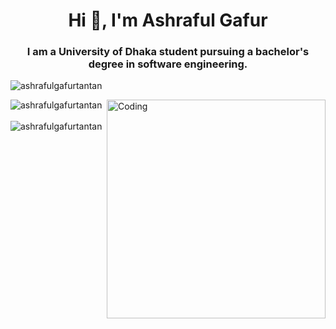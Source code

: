 <!--
**Ashrafulgafurtantan/Ashrafulgafurtantan** is a ✨ _special_ ✨ repository because its `README.md` (this file) appears on your GitHub profile.

Here are some ideas to get you started:

- 🔭 I’m currently working on ...
- 🌱 I’m currently learning ...
- 👯 I’m looking to collaborate on ...
- 🤔 I’m looking for help with ...
- 💬 Ask me about ...
- 📫 How to reach me: ...
- 😄 Pronouns: ...
- ⚡ Fun fact: ...
-->

<h1 align="center">Hi 👋, I'm Ashraful Gafur</h1>
<h3 align="center">I am a University of Dhaka student pursuing a bachelor's degree in software engineering.</h3>

<p align="left"> <img src="https://komarev.com/ghpvc/?username=ashrafulgafurtantan&label=Profile%20views&color=0e75b6&style=flat" alt="ashrafulgafurtantan" /> </p>

<p><img align="left" src="https://github-readme-stats.vercel.app/api/top-langs?username=ashrafulgafurtantan&show_icons=true&locale=en&layout=compact" alt="ashrafulgafurtantan" /></p>
<img align="right" alt="Coding" width="350" src="https://cdn.dribbble.com/users/1027121/screenshots/10752712/media/3c24efe9c82fe1c8bcf3d93fa4893341.gif">

<p>&nbsp;<img align="left" src="https://github-readme-stats.vercel.app/api?username=ashrafulgafurtantan&show_icons=true&locale=en" alt="ashrafulgafurtantan" /></p>

